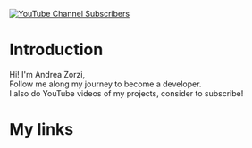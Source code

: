 [![YouTube Channel Subscribers][Youtube.com]][YouTube-url]

# Introduction
Hi! I'm Andrea Zorzi,  
Follow me along my journey to become a developer.  
I also do YouTube videos of my projects, consider to subscribe!

# My links
[YouTube.com]: https://img.shields.io/youtube/channel/subscribers/UCAMPX_yvXMXMidga9hTYyAQ?style=social?style=for-the-badge&logo=appveyor
[YouTube-url]: https://www.youtube.com/channel/UCAMPX_yvXMXMidga9hTYyAQ
